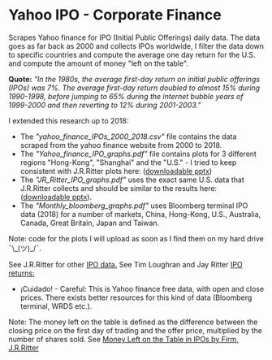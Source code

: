 # Yahoo IPO - Corporate Finance

Scrapes Yahoo finance for IPO (Initial Public Offerings) daily data. The data goes as far back as 2000 and collects IPOs worldwide, I filter the data down to specific countries and compute the average one day return for the U.S. and compute the amount of money "left on the table".

__Quote:__ *"In the 1980s, the average first-day return on initial public offerings (IPOs) was 7%. The
average first-day return doubled to almost 15% during 1990-1998, before jumping to 65%
during the internet bubble years of 1999-2000 and then reverting to 12% during 2001-2003."*

I extended this research up to 2018:

 - The *"yahoo_finance_IPOs_2000_2018.csv"* file contains the data scraped from the yahoo finance website from 2000 to 2018.
 - The *"Yahoo_finance_IPO_graphs.pdf"* file contains plots for 3 different regions "Hong-Kong", "Shanghai" and the "U.S." - I tried to keep consistent with J.R.Ritter plots here: ([downloadable pptx](https://site.warrington.ufl.edu/ritter/files/2019/02/IPOs_US_1980-2018.pptx))
 - The *"JR_Ritter_IPO_graphs.pdf"* uses the exact same U.S. data that J.R.Ritter collects and should be similar to the results here: ([downloadable pptx](https://site.warrington.ufl.edu/ritter/files/2019/02/IPOs_US_1980-2018.pptx)).
 - The *"Monthly_bloomberg_graphs.pdf"* uses Bloomberg terminal IPO data (2018) for a number of markets, China, Hong-Kong, U.S., Australia, Canada, Great Britain, Japan and Taiwan.
 
 Note: code for the plots I will upload as soon as I find them on my hard drive ¯\\\_(ツ)_/¯.

See J.R.Ritter for other [IPO data.](https://site.warrington.ufl.edu/ritter/ipo-data/)
See Tim Loughran and Jay Ritter [IPO returns:](https://site.warrington.ufl.edu/ritter/files/2016/06/why-has-IPO-Underpricing-Increased-Over-Time.pdf)

-  ¡Cuidado! - Careful: This is Yahoo finance free data, with open and close prices. There exists better resources for this kind of data (Bloomberg terminal, WRDS etc.).

Note:  The money left on the table is defined as the difference between the closing price on the first day of trading and the offer price, multiplied by the number of shares sold. See [Money Left on the Table in IPOs by Firm, J.R.Ritter](https://site.warrington.ufl.edu/ritter/files/2019/08/Monnew.pdf)

